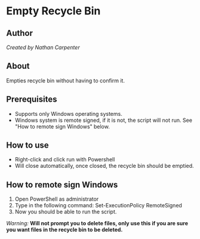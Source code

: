# Empty Recycle Bin

## Author
_Created by Nathan Carpenter_

## About
Empties recycle bin without having to confirm it.

## Prerequisites
- Supports only Windows operating systems.
- Windows system is remote signed, if it is not, the script will not run. See "How to remote sign Windows" below.

## How to use
- Right-click and click run with Powershell
- Will close automatically, once closed, the recycle bin should be emptied.

## How to remote sign Windows
1. Open PowerShell as administrator
2. Type in the following command: Set-ExecutionPolicy RemoteSigned
3. Now you should be able to run the script. 

*Warning:* **Will not prompt you to delete files, only use this if you are sure you want files in the recycle bin to be deleted.**
